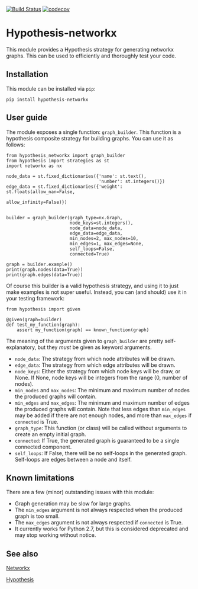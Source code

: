 [![Build
Status](https://travis-ci.org/pckroon/hypothesis-networkx.svg?branch=master)](https://travis-ci.org/pckroon/hypothesis-networkx)
[![codecov](https://codecov.io/gh/pckroon/hypothesis-networkx/branch/master/graph/badge.svg)](https://codecov.io/gh/pckroon/hypothesis-networkx)

# Hypothesis-networkx

This module provides a Hypothesis strategy for generating networkx graphs.
This can be used to efficiently and thoroughly test your code.

## Installation

This module can be installed via `pip`:
```
pip install hypothesis-networkx
```

## User guide

The module exposes a single function: `graph_builder`. This function is a
hypothesis composite strategy for building graphs. You can use it as follows:

```python3
from hypothesis_networkx import graph_builder
from hypothesis import strategies as st
import networkx as nx

node_data = st.fixed_dictionaries({'name': st.text(),
                                   'number': st.integers()})
edge_data = st.fixed_dictionaries({'weight': st.floats(allow_nan=False,
                                                       allow_infinity=False)})


builder = graph_builder(graph_type=nx.Graph,
                        node_keys=st.integers(),
                        node_data=node_data,
                        edge_data=edge_data,
                        min_nodes=2, max_nodes=10,
                        min_edges=1, max_edges=None,
                        self_loops=False,
                        connected=True)

graph = builder.example()
print(graph.nodes(data=True))
print(graph.edges(data=True))
```

Of course this builder is a valid hypothesis strategy, and using it to just
make examples is not super useful. Instead, you can (and should) use it in
your testing framework:

```python3
from hypothesis import given

@given(graph=builder)
def test_my_function(graph):
    assert my_function(graph) == known_function(graph)

```

The meaning of the arguments given to `graph_builder` are pretty
self-explanatory, but they *must* be given as keyword arguments. 
  - `node_data`: The strategy from which node attributes will be drawn.
  - `edge_data`: The strategy from which edge attributes will be drawn.
  - `node_keys`: Either the strategy from which node keys will be draw, or
                 None. If None, node keys will be integers from the range (0, number of nodes).
  - `min_nodes` and `max_nodes`: The minimum and maximum number of nodes the 
                                 produced graphs will contain.
  - `min_edges` and `max_edges`: The minimum and maximum number of edges the
                                 produced graphs will contain. Note that less 
                                 edges than `min_edges` may be added if there 
                                 are not enough nodes, and more than
                                 `max_edges` if `connected` is True.
  - `graph_type`: This function (or class) will be called without arguments to
                  create an empty initial graph.
  - `connected`: If True, the generated graph is guaranteed to be a single
                 connected component.
  - `self_loops`: If False, there will be no self-loops in the generated graph.
                  Self-loops are edges between a node and itself.

## Known limitations

There are a few (minor) outstanding issues with this module:

  - Graph generation may be slow for large graphs.
  - The `min_edges` argument is not always respected when the produced graph
    is too small.
  - The `max_edges` argument is not always respected if `connected` is True.
  - It currently works for Python 2.7, but this is considered deprecated and
    may stop working without notice.

## See also

[Networkx](https://networkx.github.io/documentation/stable/index.html)

[Hypothesis](https://hypothesis.readthedocs.io/en/latest/index.html)
